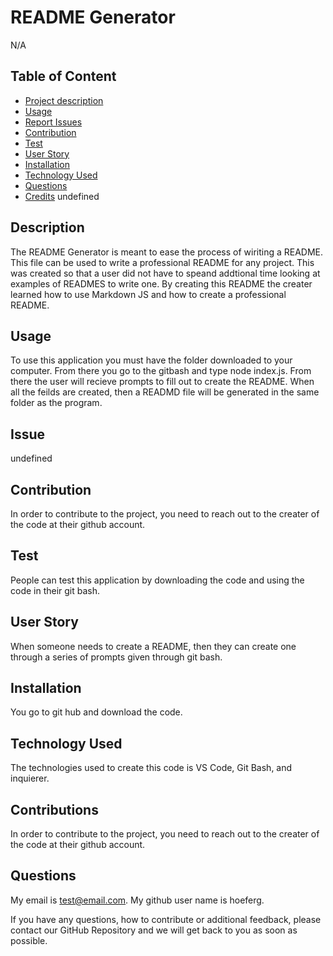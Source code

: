 
  # README Generator
  N/A
  ## Table of Content
  * [Project description](#description)
  * [Usage](#usage)
  * [Report Issues](#issue)
  * [Contribution](#contribution)
  * [Test](#test)
  * [User Story](#userStory)
  * [Installation](#installation)
  * [Technology Used](#technologiesUsed)
  * [Questions](#questions)
  * [Credits](#credits)
  undefined

  ## Description 
  The README Generator is meant to ease the process of wiriting a README. This file can be used to write a professional README for any project. This was created so that a user did not have to speand addtional time looking at examples of READMES to write one. By creating this README the creater learned how to use Markdown JS and how to create a professional README.

  ## Usage
  To use this application you must have the folder downloaded to your computer. From there you go to the gitbash and type node index.js. From there the user will recieve prompts to fill out to create the README. When all the feilds are created, then a READMD file will be generated in the same folder as the program.

  ## Issue
  undefined

  ## Contribution
  In order to contribute to the project, you need to reach out to the creater of the code at their github account.

  ## Test
  People can test this application by downloading the code and using the code in their git bash.

  ## User Story
  When someone needs to create a README, then they can create one through a series of prompts given through git bash.

  ## Installation
  You go to git hub and download the code. 

  ## Technology Used
  The technologies used to create this code is VS Code, Git Bash, and inquierer.

  ## Contributions
  In order to contribute to the project, you need to reach out to the creater of the code at their github account.

  ## Questions
  My email is test@email.com. My github user name is hoeferg.

  

  If you have any questions, how to contribute or additional feedback, please contact our GitHub Repository and we will get back to you as soon as possible.
